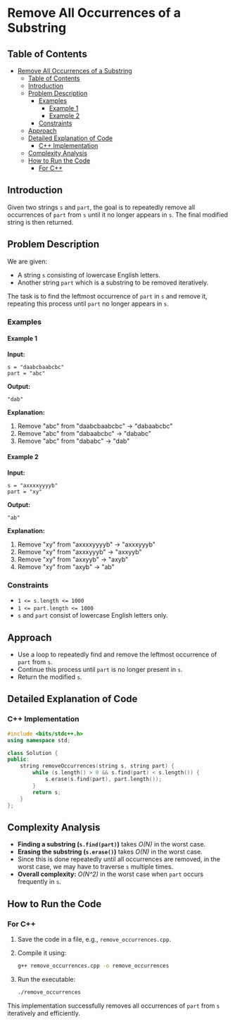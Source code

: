 # Remove All Occurrences of a Substring

## Table of Contents

- [Remove All Occurrences of a Substring](#remove-all-occurrences-of-a-substring)
  - [Table of Contents](#table-of-contents)
  - [Introduction](#introduction)
  - [Problem Description](#problem-description)
    - [Examples](#examples)
      - [Example 1](#example-1)
      - [Example 2](#example-2)
    - [Constraints](#constraints)
  - [Approach](#approach)
  - [Detailed Explanation of Code](#detailed-explanation-of-code)
    - [C++ Implementation](#c-implementation)
  - [Complexity Analysis](#complexity-analysis)
  - [How to Run the Code](#how-to-run-the-code)
    - [For C++](#for-c)

## Introduction

Given two strings `s` and `part`, the goal is to repeatedly remove all occurrences of `part` from `s` until it no longer appears in `s`. The final modified string is then returned.

## Problem Description

We are given:

- A string `s` consisting of lowercase English letters.
- Another string `part` which is a substring to be removed iteratively.

The task is to find the leftmost occurrence of `part` in `s` and remove it, repeating this process until `part` no longer appears in `s`.

### Examples

#### Example 1

**Input:**

```plaintext
s = "daabcbaabcbc"
part = "abc"
```

**Output:**

```plaintext
"dab"
```

**Explanation:**

1. Remove "abc" from "daabcbaabcbc" → "dabaabcbc"
2. Remove "abc" from "dabaabcbc" → "dababc"
3. Remove "abc" from "dababc" → "dab"

#### Example 2

**Input:**

```plaintext
s = "axxxxyyyyb"
part = "xy"
```

**Output:**

```plaintext
"ab"
```

**Explanation:**

1. Remove "xy" from "axxxxyyyyb" → "axxxyyyb"
2. Remove "xy" from "axxxyyyb" → "axxyyb"
3. Remove "xy" from "axxyyb" → "axyb"
4. Remove "xy" from "axyb" → "ab"

### Constraints

- `1 <= s.length <= 1000`
- `1 <= part.length <= 1000`
- `s` and `part` consist of lowercase English letters only.

## Approach

- Use a loop to repeatedly find and remove the leftmost occurrence of `part` from `s`.
- Continue this process until `part` is no longer present in `s`.
- Return the modified `s`.

## Detailed Explanation of Code

### C++ Implementation

```cpp
#include <bits/stdc++.h>
using namespace std;

class Solution {
public:
    string removeOccurrences(string s, string part) {
        while (s.length() > 0 && s.find(part) < s.length()) {
            s.erase(s.find(part), part.length());
        }
        return s;
    }
};
```

## Complexity Analysis

- **Finding a substring (`s.find(part)`)** takes _O(N)_ in the worst case.
- **Erasing the substring (`s.erase()`)** takes _O(N)_ in the worst case.
- Since this is done repeatedly until all occurrences are removed, in the worst case, we may have to traverse `s` multiple times.
- **Overall complexity:** _O(N^2)_ in the worst case when `part` occurs frequently in `s`.

## How to Run the Code

### For C++

1. Save the code in a file, e.g., `remove_occurrences.cpp`.
2. Compile it using:

   ```sh
   g++ remove_occurrences.cpp -o remove_occurrences
   ```

3. Run the executable:

   ```sh
   ./remove_occurrences
   ```

This implementation successfully removes all occurrences of `part` from `s` iteratively and efficiently.
